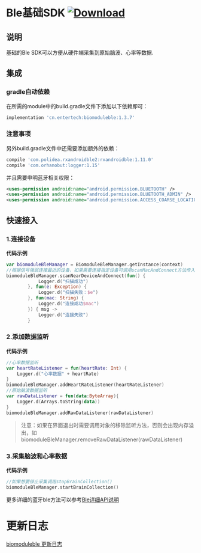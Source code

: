 # Ble基础SDK [![Download](https://api.bintray.com/packages/hzentertech/maven/biomoduleble/images/download.svg?version=1.3.6)](https://bintray.com/hzentertech/maven/biomoduleble/1.3.7/link)

## 说明

基础的Ble SDK可以方便从硬件端采集到原始脑波、心率等数据.

## 集成

### gradle自动依赖

在所需的module中的build.gradle文件下添加以下依赖即可：

```groovy
implementation 'cn.entertech:biomoduleble:1.3.7'
```

### 注意事项

另外build.gradle文件中还需要添加额外的依赖：

```groovy
compile 'com.polidea.rxandroidble2:rxandroidble:1.11.0'
compile 'com.orhanobut:logger:1.15'
```

并且需要申明蓝牙相关权限：

```xml
<uses-permission android:name="android.permission.BLUETOOTH" />
<uses-permission android:name="android.permission.BLUETOOTH_ADMIN" />
<uses-permission android:name="android.permission.ACCESS_COARSE_LOCATION"/>
```

## 快速接入

### 1.连接设备

**代码示例**

```kotlin
var biomoduleBleManager = BiomoduleBleManager.getInstance(context)
//根据信号强弱连接最近的设备，如果需要连接指定设备可调用scanMacAndConnect方法传入mac地址连接
biomoduleBleManager.scanNearDeviceAndConnect(fun() {
            Logger.d("扫描成功")
        }, fun(e: Exception) {
            Logger.d("扫描失败：$e")
        }, fun(mac: String) {
            Logger.d("连接成功$mac")
        }) { msg ->
            Logger.d("连接失败")
        }
```

### 2.添加数据监听

**代码示例**

```kotlin
//心率数据监听
var heartRateListener = fun(heartRate: Int) {
    Logger.d("心率数据" + heartRate)
}
biomoduleBleManager.addHeartRateListener(heartRateListener)
//原始脑波数据监听
var rawDataListener = fun(data:ByteArray){
    Logger.d(Arrays.toString(data))
}
biomoduleBleManager.addRawDataListener(rawDataListener)
```

> 注意：如果在界面退出时需要调用对象的移除监听方法，否则会出现内存溢出，如biomoduleBleManager.removeRawDataListener(rawDataListener)

### 3.采集脑波和心率数据

**代码示例**

```kotlin
//如果想要停止采集调用stopBrainCollection()
biomoduleBleManager.startBrainCollection()
```

更多详细的蓝牙ble方法可以参考[Ble详细API说明](<https://github.com/Entertech/Enter-Biomodule-BLE-Android-SDK/blob/master/Ble%E8%AF%A6%E7%BB%86API%E8%AF%B4%E6%98%8E.md>)

# 更新日志

[biomoduleble 更新日志](https://github.com/Entertech/Enter-Biomodule-BLE-Android-SDK/wiki/biomoduleble--%E6%9B%B4%E6%96%B0%E6%97%A5%E5%BF%97)
